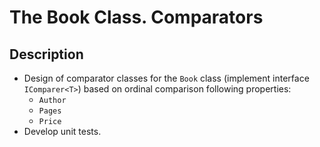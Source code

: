 # The Book Class. Comparators

## Description
- Design of comparator classes for the `Book` class (implement interface `IComparer<T>`) based on ordinal comparison following properties:
    - `Author`
    - `Pages`
    - `Price`
- Develop unit tests.
